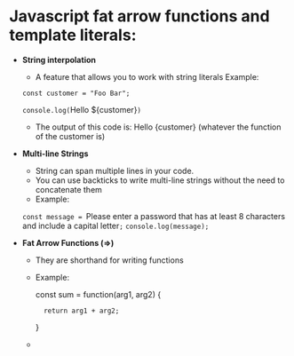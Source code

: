 # Javascript fat arrow functions and template literals:
- **String interpolation**
	- A feature that allows you to work with string literals
	Example:
	
	`const customer = "Foo Bar";`
	
	`console.log(`Hello ${customer}`)`

	- The output of this code is: Hello {customer} (whatever the function of the customer is)

- **Multi-line Strings**
	- String can span multiple lines in your code.
	- You can use backticks to write multi-line strings without the need to concatenate them
	- Example:

	`const message = `Please enter a password that
		has at least 8 characters and 
		include a capital letter`;`
	`console.log(message);`

- **Fat Arrow Functions (=>)**
	- They are shorthand for writing functions
	- Example:

		const sum = function(arg1, arg2) {

			return arg1 + arg2;
		
		}

	- 